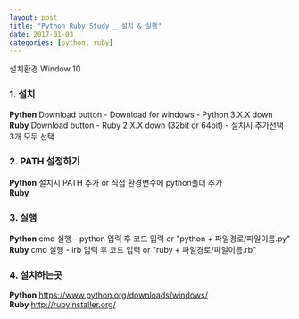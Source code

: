 ```yaml
---
layout: post
title: "Python Ruby Study _ 설치 & 실행"
date: 2017-01-03
categories: [python, ruby]
---
```


설치환경 Window 10

### 1. 설치

**Python** Download button - Download for windows - Python 3.X.X down  
**Ruby** Download button - Ruby 2.X.X down (32bit or 64bit) - 설치시 추가선택 3개 모두 선택

### 2. PATH 설정하기

**Python** 설치시 PATH 추가 or 직접 환경변수에 python폴더 추가  
**Ruby**

### 3. 실행

**Python** cmd 실행 - python 입력 후 코드 입력 or "python + 파일경로/파일이름.py"  
**Ruby** cmd 실행 - irb 입력 후 코드 입력 or "ruby + 파일경로/파일이름.rb"

### 4. 설치하는곳

**Python** <https://www.python.org/downloads/windows/>  
**Ruby** <http://rubyinstaller.org/>
